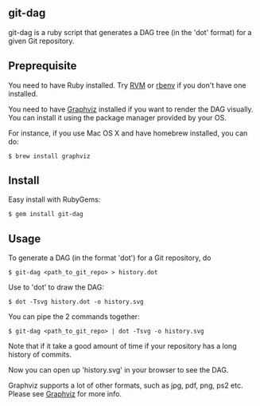 ## git-dag

git-dag is a ruby script that generates a DAG tree (in the 'dot' format) for a
given Git repository.

## Preprequisite
You need to have Ruby installed. Try [RVM](https://rvm.io) or
[rbenv](http://rbenv.org) if you don't have one installed.

You need to have [Graphviz](http://graphviz.org/) installed if you want
to render the DAG visually. You can install it using the package manager
provided by your OS.

For instance, if you use Mac OS X and have homebrew installed, you can do:

    $ brew install graphviz

## Install
Easy install with RubyGems:

    $ gem install git-dag

## Usage
To generate a DAG (in the format 'dot') for a Git repository, do

    $ git-dag <path_to_git_repo> > history.dot

Use to 'dot' to draw the DAG:

    $ dot -Tsvg history.dot -o history.svg

You can pipe the 2 commands together:

    $ git-dag <path_to_git_repo> | dot -Tsvg -o history.svg

Note that if it take a good amount of time if your repository has a long history
of commits.

Now you can open up 'history.svg' in your browser to see the DAG.

Graphviz supports a lot of other formats, such as jpg, pdf, png, ps2 etc. Please
see [Graphviz](http://graphviz.org/) for more info.
